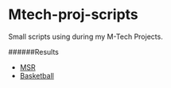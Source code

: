 # Mtech-proj-scripts

Small scripts using during my M-Tech Projects.

######Results
* [MSR](https://www.youtube.com/playlist?list=PLQRfylEEX3-AOqou3xUJ5DcwjofMH0qtK)
* [Basketball](https://www.youtube.com/playlist?list=PLQRfylEEX3-BLxIw2PeDVjeFLuX1EUUdQ) 
